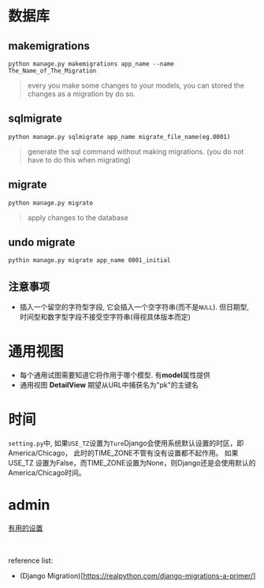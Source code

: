 # 数据库
## makemigrations
`python manage.py makemigrations app_name --name The_Name_of_The_Migration`
> every you make some changes to your models, you can stored the changes as a migration by do so.

## sqlmigrate
`python manage.py sqlmigrate app_name migrate_file_name(eg.0001)`
> generate the sql command without making migrations. (you do not have to do this when migrating)

## migrate
`python manage.py migrate`
> apply changes to the database

## undo migrate
`pythin manage.py migrate app_name 0001_initial`

## 注意事项
- 插入一个留空的字符型字段, 它会插入一个空字符串(而不是`NULL`). 但日期型, 时间型和数字型字段不接受空字符串(得视具体版本而定)

# 通用视图
- 每个通用试图需要知道它将作用于哪个模型. 有**model**属性提供
- 通用视图 **DetailView** 期望从URL中捕获名为"pk"的主键名

# 时间
`setting.py`中, 如果`USE_TZ`设置为`Ture`Django会使用系统默认设置的时区，即America/Chicago，
此时的TIME_ZONE不管有没有设置都不起作用。
如果USE_TZ 设置为False，而TIME_ZONE设置为None，则Django还是会使用默认的America/Chicago时间。

# admin
[有用的设置](https://www.cnblogs.com/wumingxiaoyao/p/6928297.html)


<br/><br/>reference list:
- (Django Migration)[https://realpython.com/django-migrations-a-primer/]
